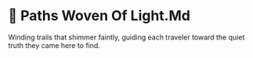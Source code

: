 # 🌼 Paths Woven Of Light.Md

Winding trails that shimmer faintly, guiding each traveler toward the quiet truth they came here to find.
